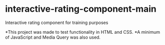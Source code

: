 # interactive-rating-component-main
Interactive rating component for training purposes

*This project was made to test functionality in HTML and CSS.
*A minimum of JavaScript and Media Query was also used.
